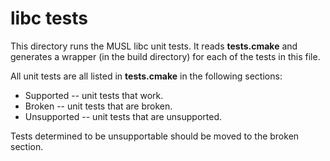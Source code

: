 libc tests
==========

This directory runs the MUSL libc unit tests. It reads **tests.cmake** and 
generates a wrapper (in the build directory) for each of the tests in this file.

All unit tests are all listed in **tests.cmake** in the following sections:

* Supported -- unit tests that work.
* Broken -- unit tests that are broken.
* Unsupported -- unit tests that are unsupported.

Tests determined to be unsupportable should be moved to the broken section.
